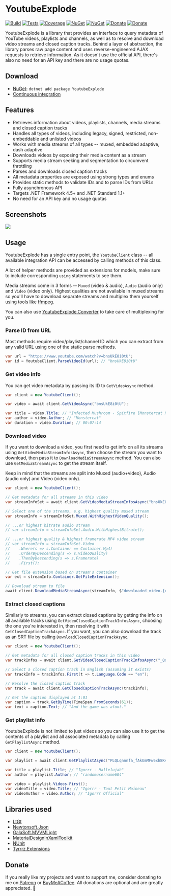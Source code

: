 # YoutubeExplode

[![Build](https://img.shields.io/appveyor/ci/Tyrrrz/YoutubeExplode/master.svg)](https://ci.appveyor.com/project/Tyrrrz/YoutubeExplode/branch/master)
[![Tests](https://img.shields.io/appveyor/tests/Tyrrrz/YoutubeExplode/master.svg)](https://ci.appveyor.com/project/Tyrrrz/YoutubeExplode/branch/master/tests)
[![Coverage](https://img.shields.io/codecov/c/gh/Tyrrrz/YoutubeExplode/master.svg)](https://codecov.io/gh/Tyrrrz/YoutubeExplode)
[![NuGet](https://img.shields.io/nuget/v/YoutubeExplode.svg)](https://nuget.org/packages/YoutubeExplode)
[![NuGet](https://img.shields.io/nuget/dt/YoutubeExplode.svg)](https://nuget.org/packages/YoutubeExplode)
[![Donate](https://img.shields.io/badge/patreon-donate-yellow.svg)](https://patreon.com/tyrrrz)
[![Donate](https://img.shields.io/badge/buymeacoffee-donate-yellow.svg)](https://buymeacoffee.com/tyrrrz)

YoutubeExplode is a library that provides an interface to query metadata of YouTube videos, playlists and channels, as well as to resolve and download video streams and closed caption tracks. Behind a layer of abstraction, the library parses raw page content and uses reverse-engineered AJAX requests to retrieve information. As it doesn't use the official API, there's also no need for an API key and there are no usage quotas.

## Download

- [NuGet](https://nuget.org/packages/YoutubeExplode): `dotnet add package YoutubeExplode`
- [Continuous integration](https://ci.appveyor.com/project/Tyrrrz/YoutubeExplode)

## Features

- Retrieves information about videos, playlists, channels, media streams and closed caption tracks
- Handles all types of videos, including legacy, signed, restricted, non-embeddable and unlisted videos
- Works with media streams of all types -- muxed, embedded adaptive, dash adaptive
- Downloads videos by exposing their media content as a stream
- Supports media stream seeking and segmentation to circumvent throttling
- Parses and downloads closed caption tracks
- All metadata properties are exposed using strong types and enums
- Provides static methods to validate IDs and to parse IDs from URLs
- Fully asynchronous API
- Targets .NET Framework 4.5+ and .NET Standard 1.1+
- No need for an API key and no usage quotas

## Screenshots

![](http://www.tyrrrz.me/Projects/YoutubeExplode/Images/1.png)

## Usage

YoutubeExplode has a single entry point, the `YoutubeClient` class -- all available integration API can be accessed by calling methods of this class.

A lot of helper methods are provided as extensions for models, make sure to include corresponding `using` statements to see them.

Media streams come in 3 forms -- `Muxed` (video & audio), `Audio` (audio only) and `Video` (video only). Highest qualities are not available in muxed streams so you'll have to download separate streams and multiplex them yourself using tools like [ffmpeg](https://www.ffmpeg.org/).

You can also use [YoutubeExplode.Converter](https://github.com/Tyrrrz/YoutubeExplode.Converter) to take care of multiplexing for you.

### Parse ID from URL

Most methods require video/playlist/channel ID which you can extract from any valid URL using one of the static parse methods.

```c#
var url = "https://www.youtube.com/watch?v=bnsUkE8i0tU";
var id = YoutubeClient.ParseVideoId(url); // "bnsUkE8i0tU"
```

### Get video info

You can get video metadata by passing its ID to `GetVideoAsync` method.

```c#
var client = new YoutubeClient();

var video = await client.GetVideoAsync("bnsUkE8i0tU");

var title = video.Title; // "Infected Mushroom - Spitfire [Monstercat Release]"
var author = video.Author; // "Monstercat"
var duration = video.Duration; // 00:07:14
```

### Download video

If you want to download a video, you first need to get info on all its streams using `GetVideoMediaStreamInfosAsync`, then choose the stream you want to download, then pass it to `DownloadMediaStreamAsync` method. You can also use `GetMediaStreamAsync` to get the stream itself.

Keep in mind that the streams are split into Muxed (audio+video), Audio (audio only) and Video (video only).

```c#
var client = new YoutubeClient();

// Get metadata for all streams in this video
var streamInfoSet = await client.GetVideoMediaStreamInfosAsync("bnsUkE8i0tU");

// Select one of the streams, e.g. highest quality muxed stream
var streamInfo = streamInfoSet.Muxed.WithHighestVideoQuality();

// ...or highest bitrate audio stream
// var streamInfo = streamInfoSet.Audio.WithHighestBitrate();

// ...or highest quality & highest framerate MP4 video stream
// var streamInfo = streamInfoSet.Video
//    .Where(s => s.Container == Container.Mp4)
//    .OrderByDescending(s => s.VideoQuality)
//    .ThenByDescending(s => s.Framerate)
//    .First();

// Get file extension based on stream's container
var ext = streamInfo.Container.GetFileExtension();

// Download stream to file
await client.DownloadMediaStreamAsync(streamInfo, $"downloaded_video.{ext}");
```

### Extract closed captions

Similarly to streams, you can extract closed captions by getting the info on all available tracks using `GetVideoClosedCaptionTrackInfosAsync`, choosing the one you're interested in, then resolving it with `GetClosedCaptionTrackAsync`. If you want, you can also download the track as an SRT file by calling `DownloadClosedCaptionTrackAsync`.

```c#
var client = new YoutubeClient();

// Get metadata for all closed caption tracks in this video
var trackInfos = await client.GetVideoClosedCaptionTrackInfosAsync("_QdPW8JrYzQ");

// Select a closed caption track in English (assuming it exists)
var trackInfo = trackInfos.First(t => t.Language.Code == "en");

// Resolve the closed caption track
var track = await client.GetClosedCaptionTrackAsync(trackInfo);

// Get the caption displayed at 1:01
var caption = track.GetByTime(TimeSpan.FromSeconds(61));
var text = caption.Text; // "And the game was afoot."
```

### Get playlist info

YoutubeExplode is not limited to just videos so you can also use it to get the contents of a playlist and all associated metadata by calling `GetPlaylistAsync` method.

```c#
var client = new YoutubeClient();

var playlist = await client.GetPlaylistAsync("PLQLqnnnfa_fAkUmMFw5xh8Kv0S5voEjC9");

var title = playlist.Title; // "Igorrr - Hallelujah"
var author = playlist.Author; // "randomusername604"

var video = playlist.Videos.First();
var videoTitle = video.Title; // "Igorrr - Tout Petit Moineau"
var videoAuthor = video.Author; // "Igorrr Official"
```

## Libraries used

- [LtGt](https://github.com/Tyrrrz/LtGt)
- [Newtonsoft.Json](https://github.com/JamesNK/Newtonsoft.Json)
- [GalaSoft.MVVMLight](http://www.mvvmlight.net)
- [MaterialDesignInXamlToolkit](https://github.com/ButchersBoy/MaterialDesignInXamlToolkit)
- [NUnit](https://github.com/nunit/nunit)
- [Tyrrrz.Extensions](https://github.com/Tyrrrz/Extensions)

## Donate

If you really like my projects and want to support me, consider donating to me on [Patreon](https://patreon.com/tyrrrz) or [BuyMeACoffee](https://buymeacoffee.com/tyrrrz). All donations are optional and are greatly appreciated. 🙏